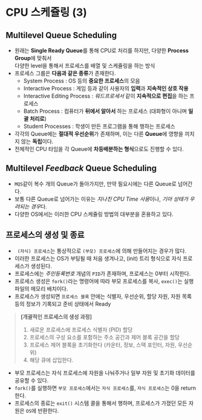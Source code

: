 # CPU 스케쥴링 (3)

## Multilevel Queue Scheduling
* 원래는 **Single Ready Queue**를 통해 CPU로 처리를 하지만, 다양한 **Process Group**에 맞춰서    
다양한 level을 통해서 프로세스를 배열 및 스케쥴링을 하는 방식
* 프로세스 그룹은 **다음과 같은 종류**가 존재한다.
    * System Process : OS 등의 **중요한 프로세스**의 모음
    * Interactive Process : 게임 등과 같이 사용자의 **입력**과 **지속적인 상호 작용**
    * Interactive Editing Process : *워드프로세서* 같이 **지속적으로 편집**을 하는 프로세스
    * Batch Process : 컴퓨터가 **뒤에서 알아서** 하는 프로세스 (대화형이 아니며 **일괄 처리로**)
    * Student Processes : 학생이 만든 프로그램을 통해 행하는 프로세스
* 각각의 Queue에는 **절대적 우선순위**가 존재하며, 이는 다른 **Queue**에 영향을 끼치지 않는 **독립**이다.
* 전체적인 CPU 타임을 각 Queue에 **차등배분하는 형식**으로도 진행할 수 있다.

## Multilevel *Feedback* Queue Scheduling
* `MQS`같이 복수 개의 Queue가 돌아가지만, 만약 필요시에는 다른 Queue로 넘어간다.
* 보통 다른 Queue로 넘어가는 이유는 *지나친 CPU Time 사용*이나, *기아 상태가 우려되는 경우*다.
* 다양한 OS에서는 이러한 CPU 스케쥴링 방법의 대부분을 혼용하고 있다.

## 프로세스의 생성 및 종료
* ` (자식) 프로세스`는 통상적으로 `(부모) 프로세스`에 의해 만들어지는 경우가 많다.
* 이러한 프로세스는 OS가 부팅될 때 처음 생겨나고, (init) 트리 형식으로 자식 프로세스가 생성된다.
* 프로세스에는 *주민등록번호* 개념의 `PID`가 존재하며, 프로세스는 0부터 시작한다.
* 프로세스 생성은 `fork()`라는 명령어에 따라 부모 프로세스를 복사, `exec()`는 실행파일의 메모리 배치이다.
* 프로세스가 생성되면 `프로세스 블록` 안에는 식별자, 우선순위, 할당 자원, 자원 목록 등의 정보가 기록되고 준비 상태에서 Ready
> **[개괄적인 프로세스의 생성 과정]**    
> 1) 새로운 프로세스에 프로세스 식별자 (PID) 할당
> 2) 프로세스의 구성 요소를 포함하는 주소 공간과 제어 블록 공간을 할당
> 3) 프로세스 제어 블록을 초기화한다 (카운터, 정보, 스택 포인터, 자원, 우선순위)
> 4) 해당 큐에 삽입한다.

* 부모 프로세스는 자식 프로세스에 자원을 나눠주거나 일부 자원 및 초기화 데이터를 공유할 수 있다.
* `fork()`를 실행하면 `부모 프로세스`에서는 `자식 프로세스`를, `자식 프로세스`는 0을 return한다.
* 프로세스의 종료는 `exit()` 시스템 콜을 통해서 행하며, 프로세스가 가졌던 모든 자원은 `OS`에 반환한다.